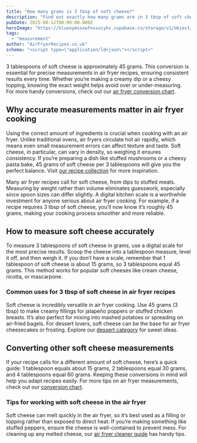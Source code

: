 ```yaml
---
title: "How many grams is 3 tbsp of soft cheese?"
description: "Find out exactly how many grams are in 3 tbsp of soft cheese for perfect air fryer recipes every time."
pubDate: 2025-08-12T00:00:00.000Z
heroImage: "https://klueoymssxwfnxsvcyhv.supabase.co/storage/v1/object/public/md/how-many-grams-is-3-tbsp-of-soft-cheese-6f523c2f.webp"
tags:
  - "measurement"
author: "AirFryerRecipes.co.uk"
schema: "<script type=\"application/ld+json\"></script>"
---
```


<p>3 tablespoons of soft cheese is approximately 45 grams. This conversion is essential for precise measurements in air fryer recipes, ensuring consistent results every time. Whether you’re making a creamy dip or a cheesy topping, knowing the exact weight helps avoid over or under-measuring. For more handy conversions, check out our <a href=https://www.airfryerrecipe.co.uk/air-fryer-conversion-chart>air fryer conversion chart</a>.</p>

<h2>Why accurate measurements matter in air fryer cooking</h2>
<p>Using the correct amount of ingredients is crucial when cooking with an air fryer. Unlike traditional ovens, air fryers circulate hot air rapidly, which means even small measurement errors can affect texture and taste. Soft cheese, in particular, can vary in density, so weighing it ensures consistency. If you’re preparing a dish like stuffed mushrooms or a cheesy pasta bake, 45 grams of soft cheese per 3 tablespoons will give you the perfect balance. Visit <a href=https://www.airfryerrecipe.co.uk/recipes>our recipe collection</a> for more inspiration.</p>

<p>Many air fryer recipes call for soft cheese, from dips to stuffed meats. Measuring by weight rather than volume eliminates guesswork, especially since spoon sizes can differ slightly. A digital kitchen scale is a worthwhile investment for anyone serious about air fryer cooking. For example, if a recipe requires 3 tbsp of soft cheese, you’ll now know it’s roughly 45 grams, making your cooking process smoother and more reliable.</p>

<h2>How to measure soft cheese accurately</h2>
<p>To measure 3 tablespoons of soft cheese in grams, use a digital scale for the most precise results. Scoop the cheese into a tablespoon measure, level it off, and then weigh it. If you don’t have a scale, remember that 1 tablespoon of soft cheese is about 15 grams, so 3 tablespoons equal 45 grams. This method works for popular soft cheeses like cream cheese, ricotta, or mascarpone.</p>

<h3>Common uses for 3 tbsp of soft cheese in air fryer recipes</h3>
<p>Soft cheese is incredibly versatile in air fryer cooking. Use 45 grams (3 tbsp) to make creamy fillings for jalapeño poppers or stuffed chicken breasts. It’s also perfect for mixing into mashed potatoes or spreading on air-fried bagels. For dessert lovers, soft cheese can be the base for air fryer cheesecakes or frosting. Explore our <a href=https://www.airfryerrecipe.co.uk/recipe-category/dessert>dessert category</a> for sweet ideas.</p>

<h2>Converting other soft cheese measurements</h2>
<p>If your recipe calls for a different amount of soft cheese, here’s a quick guide: 1 tablespoon equals about 15 grams, 2 tablespoons equal 30 grams, and 4 tablespoons equal 60 grams. Keeping these conversions in mind will help you adapt recipes easily. For more tips on air fryer measurements, check out our <a href=https://www.airfryerrecipe.co.uk/air-fryer-conversion-chart>conversion chart</a>.</p>

<h3>Tips for working with soft cheese in the air fryer</h3>
<p>Soft cheese can melt quickly in the air fryer, so it’s best used as a filling or topping rather than exposed to direct heat. If you’re making something like stuffed peppers, ensure the cheese is well-contained to prevent mess. For cleaning up any melted cheese, our <a href=https://www.airfryerrecipe.co.uk/air-fryer-cleaner>air fryer cleaner guide</a> has handy tips.</p>